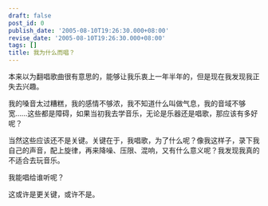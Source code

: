 ```yaml
---
draft: false
post_id: 0
publish_date: '2005-08-10T19:26:30.000+08:00'
revise_date: '2005-08-10T19:26:30.000+08:00'
tags: []
title: 我为什么而唱？
---
```


本来以为翻唱歌曲很有意思的，能够让我乐衷上一年半年的，但是现在我发现我正失去兴趣。

我的嗓音太过糟糕，我的感情不够浓，我不知道什么叫做气息，我的音域不够宽……这些都是障碍，如果当初我去学音乐，无论是乐器还是唱歌，那应该有多好呢？

当然这些应该还不是关键。关键在于，我唱歌，为了什么呢？像我这样子，录下我自己的声音，配上旋律，再来降噪、压限、混响，又有什么意义呢？我发现我真的不适合去玩音乐。

我能唱给谁听呢？

这或许是更关键，或许不是。
